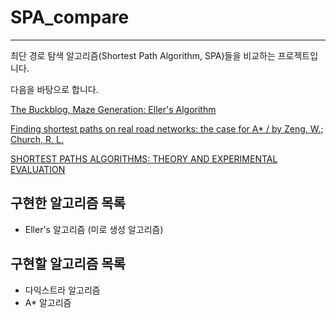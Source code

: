 # SPA_compare

---

최단 경로 탐색 알고리즘(Shortest Path Algorithm, SPA)들을 비교하는 프로젝트입니다.

다음을 바탕으로 합니다. 

[The Buckblog, Maze Generation: Eller's Algorithm](http://weblog.jamisbuck.org/2010/12/29/maze-generation-eller-s-algorithm)

[Finding shortest paths on real road networks: the case for A*
/ by Zeng, W.; Church, R. L.](https://zenodo.org/record/979689#.YOS3kRMza3I)

[SHORTEST PATHS ALGORITHMS: THEORY AND EXPERIMENTAL EVALUATION](http://citeseerx.ist.psu.edu/viewdoc/download?doi=10.1.1.54.8746&rep=rep1&type=pdf)


## 구현한 알고리즘 목록

- Eller's 알고리즘 (미로 생성 알고리즘)

## 구현할 알고리즘 목록

- 다익스트라 알고리즘
- A* 알고리즘


